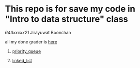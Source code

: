# This repo is for save my code in **"Intro to data structure"** class

*643xxxxx21* Jirayuwat Boonchan 

all my done grader is [here](grader)

1. [priority_queue](priority_queue/PQ.md)
 
1. [linked_list](linked_list/linked_list.md)
